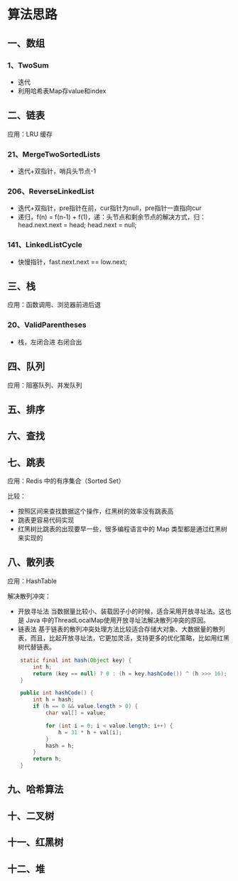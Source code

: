 # 算法思路

## 一、数组

### 1、TwoSum

- 迭代
- 利用哈希表Map存value和index

## 二、链表

应用：LRU 缓存

### 21、MergeTwoSortedLists

- 迭代+双指针，哨兵头节点-1

### 206、ReverseLinkedList

- 迭代+双指针，pre指针在前，cur指针为null，pre指针一直指向cur
- 递归，f(n) = f(n-1) + f(1)，递：头节点和剩余节点的解决方式，归：head.next.next = head; head.next = null;

### 141、LinkedListCycle

- 快慢指针，fast.next.next == low.next;

## 三、栈

应用：函数调用、浏览器前进后退

### 20、ValidParentheses

- 栈，左闭合进 右闭合出


## 四、队列

应用：阻塞队列、并发队列

## 五、排序

## 六、查找

## 七、跳表

应用：Redis 中的有序集合（Sorted Set）

比较：

- 按照区间来查找数据这个操作，红黑树的效率没有跳表高
- 跳表更容易代码实现
- 红黑树比跳表的出现要早一些，很多编程语言中的 Map 类型都是通过红黑树来实现的

## 八、散列表

应用：HashTable

解决散列冲突：

- 开放寻址法  当数据量比较小、装载因子小的时候，适合采用开放寻址法。这也是 Java 中的ThreadLocalMap使用开放寻址法解决散列冲突的原因。
- 链表法  基于链表的散列冲突处理方法比较适合存储大对象、大数据量的散列表，而且，比起开放寻址法，它更加灵活，支持更多的优化策略，比如用红黑树代替链表。

```java
    static final int hash(Object key) {
        int h;
        return (key == null) ? 0 : (h = key.hashCode()) ^ (h >>> 16);
    }

    public int hashCode() {
        int h = hash;
        if (h == 0 && value.length > 0) {
            char val[] = value;

            for (int i = 0; i < value.length; i++) {
                h = 31 * h + val[i];
            }
            hash = h;
        }
        return h;
    }


```

## 九、哈希算法

## 十、二叉树

## 十一、红黑树

## 十二、堆